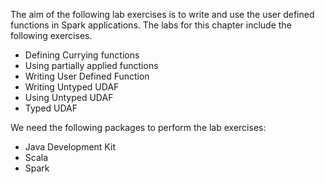 The aim of the following lab exercises is to write and use the user defined functions in Spark applications.
The labs for this chapter include the following exercises.
- Defining Currying functions
- Using partially applied functions
- Writing User Defined Function
- Writing Untyped UDAF
- Using Untyped UDAF
- Typed UDAF

We need the following packages to perform the lab exercises: 
- Java Development Kit
- Scala
- Spark




